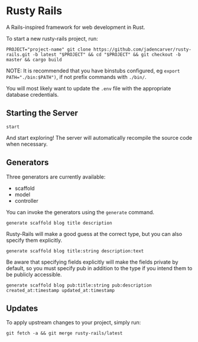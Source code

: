 # Rusty Rails

A Rails-inspired framework for web development in Rust.

To start a new rusty-rails project, run:

```
PROJECT="project-name" git clone https://github.com/jadencarver/rusty-rails.git -b latest "$PROJECT" && cd "$PROJECT" && git checkout -b master && cargo build
```

NOTE: It is recommended that you have binstubs configured, eg `export PATH="./bin:$PATH")`, if not prefix commands with `./bin/`.

You will most likely want to update the `.env` file with the appropriate database credentials.

## Starting the Server

```
start
```

And start exploring!  The server will automatically recompile the source code when necessary.

## Generators

Three generators are currently available:

- scaffold
- model
- controller

You can invoke the generators using the `generate` command.

```
generate scaffold blog title description
```

Rusty-Rails will make a good guess at the correct type, but you can also specify them explicitly.

```
generate scaffold blog title:string description:text
```

Be aware that specifying fields explicitly will make the fields private by default, so you must specify pub
in addition to the type if you intend them to be publicly accessible.

```
generate scaffold blog pub:title:string pub:description created_at:timestamp updated_at:timestamp
```

## Updates

To apply upstream changes to your project, simply run:

```
git fetch -a && git merge rusty-rails/latest
```
